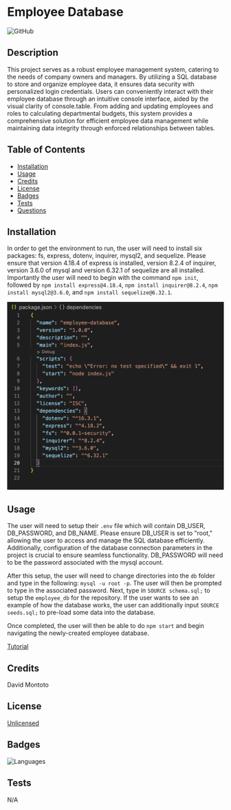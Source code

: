 # Employee Database

![GitHub](https://img.shields.io/github/license/dmmontoto/Employee-Database)

## Description

This project serves as a robust employee management system, catering to the needs of company owners and managers. By utilizing a SQL database to store and organize employee data, it ensures data security with personalized login credentials. Users can conveniently interact with their employee database through an intuitive console interface, aided by the visual clarity of console.table. From adding and updating employees and roles to calculating departmental budgets, this system provides a comprehensive solution for efficient employee data management while maintaining data integrity through enforced relationships between tables.

## Table of Contents 

- [Installation](#installation)
- [Usage](#usage)
- [Credits](#credits)
- [License](#license)
- [Badges](#badges)
- [Tests](#tests)
- [Questions](#questions)

## Installation

In order to get the environment to run, the user will need to install six packages: fs, express, dotenv, inquirer, mysql2, and sequelize. Please ensure that version 4.18.4 of express is installed, version 8.2.4 of inquirer, version 3.6.0 of mysql and version 6.32.1 of sequelize are all installed. Importantly the user will need to begin with the command `npm init`, followed by `npm install express@4.18.4`, `npm install inquirer@8.2.4`, `npm install mysql2@3.6.0`, and `npm install sequelize@6.32.1`. 

![Packages](assets/images/jsonPackage.png)

## Usage

The user will need to setup their `.env` file which will contain DB_USER, DB_PASSWORD, and DB_NAME. Please ensure DB_USER is set to "root," allowing the user to access and manage the SQL database efficiently. Additionally, configuration of the database connection parameters in the project is crucial to ensure seamless functionality. DB_PASSWORD will need to be the password associated with the mysql account. 

After this setup, the user will need to change directories into the `db` folder and type in the following: `mysql -u root -p`. The user will then be prompted to type in the associated password. Next, type in `SOURCE schema.sql;` to setup the `employee_db` for the repository. If the user wants to see an example of how the database works, the user can additionally input `SOURCE seeds.sql;` to pre-load some data into the database.

Once completed, the user will then be able to do `npm start` and begin navigating the newly-created employee database.

[Tutorial](https://watch.screencastify.com/v/xSogs9P4Az1uhCkN2Cuf)

## Credits

David Montoto

## License

[Unlicensed](LICENSE)

## Badges

![Languages](https://img.shields.io/github/languages/top/dmmontoto/Employee-Database)

## Tests

N/A